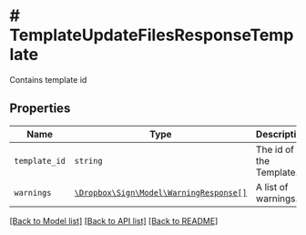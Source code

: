 # # TemplateUpdateFilesResponseTemplate

Contains template id

## Properties

Name | Type | Description | Notes
------------ | ------------- | ------------- | -------------
| `template_id` | ```string``` |  The id of the Template.  |  |
| `warnings` | [```\Dropbox\Sign\Model\WarningResponse[]```](WarningResponse.md) |  A list of warnings.  |  |

[[Back to Model list]](../../README.md#models) [[Back to API list]](../../README.md#endpoints) [[Back to README]](../../README.md)
